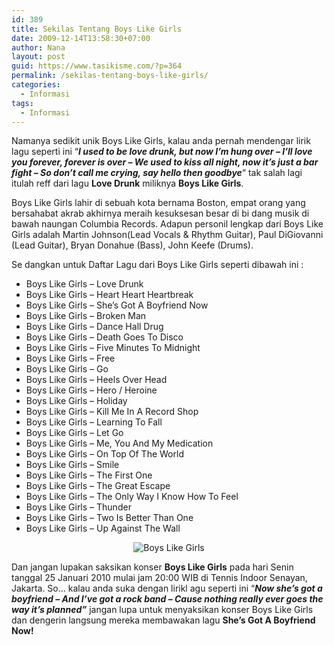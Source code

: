 ```yaml
---
id: 389
title: Sekilas Tentang Boys Like Girls
date: 2009-12-14T13:58:30+07:00
author: Nana
layout: post
guid: https://www.tasikisme.com/?p=364
permalink: /sekilas-tentang-boys-like-girls/
categories:
  - Informasi
tags:
  - Informasi
---
```

<div>
  <p>
    Namanya sedikit unik Boys Like Girls, kalau anda pernah mendengar lirik lagu seperti ini “<em><strong>I used to be love drunk, but now I’m hung over &#8211; I’ll love you forever, forever is over &#8211; We used to kiss all night, now it’s just a bar fight &#8211; So don&#8217;t call me crying, say hello then goodbye</strong></em>“ tak salah lagi itulah reff dari lagu <strong>Love Drunk</strong> miliknya <strong>Boys Like Girls</strong>.
  </p>
  
  <p>
    Boys Like Girls lahir di sebuah kota bernama Boston, empat orang yang bersahabat akrab akhirnya meraih kesuksesan besar di bi dang musik di bawah naungan Columbia Records. Adapun personil lengkap dari Boys Like Girls adalah Martin Johnson(Lead Vocals & Rhythm Guitar), Paul DiGiovanni (Lead Guitar), Bryan Donahue (Bass), John Keefe (Drums).
  </p>
  
  <p>
    Se dangkan untuk Daftar Lagu dari Boys Like Girls seperti dibawah ini :
  </p>
  
  <ul>
    <li>
      Boys Like Girls &#8211; Love Drunk
    </li>
    <li>
      Boys Like Girls &#8211; Heart Heart Heartbreak
    </li>
    <li>
      Boys Like Girls &#8211; She&#8217;s Got A Boyfriend Now
    </li>
    <li>
      Boys Like Girls &#8211; Broken Man
    </li>
    <li>
      Boys Like Girls &#8211; Dance Hall Drug
    </li>
    <li>
      Boys Like Girls &#8211; Death Goes To Disco
    </li>
    <li>
      Boys Like Girls &#8211; Five Minutes To Midnight
    </li>
    <li>
      Boys Like Girls &#8211; Free
    </li>
    <li>
      Boys Like Girls &#8211; Go
    </li>
    <li>
      Boys Like Girls &#8211; Heels Over Head
    </li>
    <li>
      Boys Like Girls &#8211; Hero / Heroine
    </li>
    <li>
      Boys Like Girls &#8211; Holiday
    </li>
    <li>
      Boys Like Girls &#8211; Kill Me In A Record Shop
    </li>
    <li>
      Boys Like Girls &#8211; Learning To Fall
    </li>
    <li>
      Boys Like Girls &#8211; Let Go
    </li>
    <li>
      Boys Like Girls &#8211; Me, You And My Medication
    </li>
    <li>
      Boys Like Girls &#8211; On Top Of The World
    </li>
    <li>
      Boys Like Girls &#8211; Smile
    </li>
    <li>
      Boys Like Girls &#8211; The First One
    </li>
    <li>
      Boys Like Girls &#8211; The Great Escape
    </li>
    <li>
      Boys Like Girls &#8211; The Only Way I Know How To Feel
    </li>
    <li>
      Boys Like Girls &#8211; Thunder
    </li>
    <li>
      Boys Like Girls &#8211; Two Is Better Than One
    </li>
    <li>
      Boys Like Girls &#8211; Up Against The Wall
    </li>
  </ul>
</div>

<div>
  <div style="text-align: center">
    <img src="https://unsilster.com/wp-content/uploads/2009/gadget/tasikisme-02/BoysLikeGirls.jpg" border="0" alt="Boys Like Girls" title="Boys Like Girls" />
  </div></p>
</div>

<div>
  Dan jangan lupakan saksikan konser <strong>Boys Like Girls</strong> pada hari Senin tanggal 25 Januari 2010 mulai jam 20:00 WIB di Tennis Indoor Senayan, Jakarta. So… kalau anda suka dengan lirikl agu seperti ini “<em><strong>Now she&#8217;s got a boyfriend &#8211; And I&#8217;ve got a rock band &#8211; Cause nothing really ever goes the way it&#8217;s planned”</strong></em> jangan lupa untuk menyaksikan konser Boys Like Girls dan dengerin langsung mereka membawakan lagu <strong>She&#8217;s Got A Boyfriend Now!</strong>
</div>